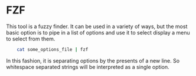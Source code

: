 # FZF

This tool is a fuzzy finder.  It can be used in a variety of ways, but the most basic option is to pipe in a list of options and use it to select display a menu to select from them.

```bash
	cat some_options_file | fzf
```

In this fashion, it is separating options by the presents of a new line.  So whitespace separated strings will be interpreted as a single option.
